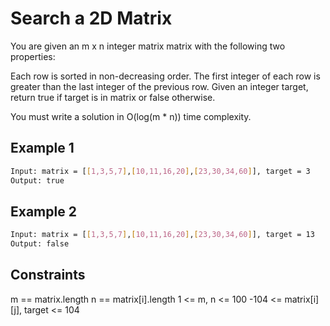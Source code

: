 # Search a 2D Matrix

You are given an m x n integer matrix matrix with the following two properties:

Each row is sorted in non-decreasing order.
The first integer of each row is greater than the last integer of the previous row.
Given an integer target, return true if target is in matrix or false otherwise.

You must write a solution in O(log(m * n)) time complexity.

## Example 1

```bash
Input: matrix = [[1,3,5,7],[10,11,16,20],[23,30,34,60]], target = 3
Output: true
```

## Example 2

```bash
Input: matrix = [[1,3,5,7],[10,11,16,20],[23,30,34,60]], target = 13
Output: false
```

## Constraints

m == matrix.length
n == matrix[i].length
1 <= m, n <= 100
-104 <= matrix[i][j], target <= 104
